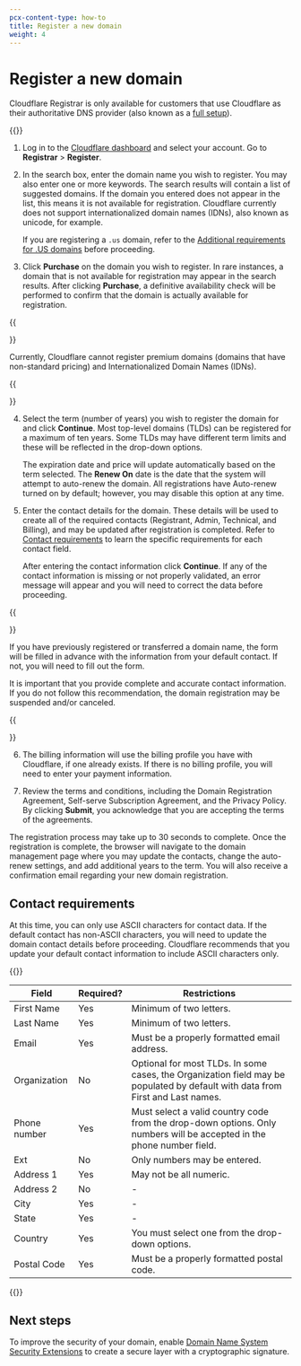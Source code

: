 ```yaml
---
pcx-content-type: how-to
title: Register a new domain
weight: 4
---
```


# Register a new domain

Cloudflare Registrar is only available for customers that use Cloudflare as their authoritative DNS provider (also known as a [full setup](/dns/zone-setups)).

{{<render file="_email-verification.md">}}

1. Log in to the [Cloudflare dashboard](https://dash.cloudflare.com/login) and select your account. Go to **Registrar** > **Register**.

2. In the search box, enter the domain name you wish to register. You may also enter one or more keywords. The search results will contain a list of suggested domains. If the domain you entered does not appear in the list, this means it is not available for registration. Cloudflare currently does not support internationalized domain names (IDNs), also known as unicode, for example.

    If you are registering a `.us` domain, refer to the [Additional requirements for .US domains](/registrar/faq/#additional-requirements-for-us-domains) before proceeding.

3. Click **Purchase** on the domain you wish to register. In rare instances, a domain that is not available for registration may appear in the search results. After clicking **Purchase**, a definitive availability check will be performed to confirm that the domain is actually available for registration.

{{<Aside type="note">}}

Currently, Cloudflare cannot register premium domains (domains that have non-standard pricing) and Internationalized Domain Names (IDNs).

{{</Aside>}}

4. Select the term (number of years) you wish to register the domain for and click **Continue**. Most top-level domains (TLDs) can be registered for a maximum of ten years. Some TLDs may have different term limits and these will be reflected in the drop-down options.
   
    The expiration date and price will update automatically based on the term selected. The **Renew On** date is the date that the system will attempt to auto-renew the domain. All registrations have Auto-renew turned on by default; however, you may disable this option at any time.

5. Enter the contact details for the domain. These details will be used to create all of the required contacts (Registrant, Admin, Technical, and Billing), and may be updated after registration is completed. Refer to [Contact requirements](#contact-requirements) to learn the specific requirements for each contact field.    

    After entering the contact information click **Continue**. If any of the contact information is missing or not properly validated, an error message will appear and you will need to correct the data before proceeding.

{{<Aside type="note">}}

If you have previously registered or transferred a domain name, the form will be filled in advance with the information from your default contact. If not, you will need to fill out the form.

It is important that you provide complete and accurate contact information. If you do not follow this recommendation, the domain registration may be suspended and/or canceled.

{{</Aside>}}

6. The billing information will use the billing profile you have with Cloudflare, if one already exists. If there is no billing profile, you will need to enter your payment information.

7. Review the terms and conditions, including the Domain Registration Agreement, Self-serve Subscription Agreement, and the Privacy Policy. By clicking **Submit**, you acknowledge that you are accepting the terms of the agreements.

The registration process may take up to 30 seconds to complete. Once the registration is complete, the browser will navigate to the domain management page where you may update the contacts, change the auto-renew settings, and add additional years to the term. You will also receive a confirmation email regarding your new domain registration.

## Contact requirements

At this time, you can only use ASCII characters for contact data. If the default contact has non-ASCII characters, you will need to update the domain contact details before proceeding. Cloudflare recommends that you update your default contact information to include ASCII characters only.

{{<table-wrap>}}

| Field        | Required? | Restrictions                                                                                                                   |
| ------------ | --------- | ------------------------------------------------------------------------------------------------------------------------------ |
| First Name   | Yes       | Minimum of two letters.                                                                                                        |
| Last Name    | Yes       | Minimum of two letters.                                                                                                        |
| Email        | Yes       | Must be a properly formatted email address.                                                                                    |
| Organization | No        | Optional for most TLDs. In some cases, the Organization field may be populated by default with data from First and Last names. |
| Phone number | Yes       | Must select a valid country code from the drop-down options. Only numbers will be accepted in the phone number field.          |
| Ext          | No        | Only numbers may be entered.                                                                                                   |
| Address 1    | Yes       | May not be all numeric.                                                                                                        |
| Address 2    | No        | -                                                                                                                              |
| City         | Yes       | -                                                                                                                              |
| State        | Yes       | -                                                                                                                              |
| Country      | Yes       | You must select one from the drop-down options.                                                                                |
| Postal Code  | Yes       | Must be a properly formatted postal code.                                                                                      |

{{</table-wrap>}}

## Next steps

To improve the security of your domain, enable [Domain Name System Security Extensions](/registrar/account-options/enable-dnssec/) to create a secure layer with a cryptographic signature.
